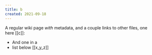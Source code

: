 ```yaml
---
title: b
created: 2021-09-18
---
```


A regular wiki page _with_ metadata, and a couple links to other files, one here [[c]]:

- And one in a
- list below [[x_y_z]]
